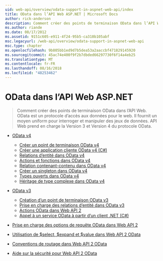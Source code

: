 ```yaml
---
uid: web-api/overview/odata-support-in-aspnet-web-api/index
title: OData dans l’API Web ASP.NET | Microsoft Docs
author: rick-anderson
description: Comment créer des points de terminaison OData dans l’API Web. OData est un protocole d’accès aux données pour le web. Il fournit un moyen uniform pour interroger et manipuler des jeux de données. Web API s...
ms.author: riande
ms.date: 08/17/2012
ms.assetid: 9151c605-e911-4f24-95b5-ca310b105abf
msc.legacyurl: /web-api/overview/odata-support-in-aspnet-web-api
msc.type: chapter
ms.openlocfilehash: 9b805bb1ed9d7b5dea53a2aaccbf471829145920
ms.sourcegitcommit: 45ac74e400f9f2b7dbded66297730f6f14a4eb25
ms.translationtype: MT
ms.contentlocale: fr-FR
ms.lasthandoff: 08/16/2018
ms.locfileid: "48253462"
---
```

<a name="odata-in-aspnet-web-api"></a>OData dans l’API Web ASP.NET
====================
> Comment créer des points de terminaison OData dans l’API Web. OData est un protocole d’accès aux données pour le web. Il fournit un moyen uniform pour interroger et manipuler des jeux de données. API Web prend en charge la Version 3 et Version 4 du protocole OData.


- [OData v4](odata-v4/index.md)

    - [Créer un point de terminaison OData v4](odata-v4/create-an-odata-v4-endpoint.md)
    - [Créer une application cliente OData v4 (C#)](odata-v4/create-an-odata-v4-client-app.md)
    - [Relations d’entité dans OData v4](odata-v4/entity-relations-in-odata-v4.md)
    - [Actions et fonctions dans OData v4](odata-v4/odata-actions-and-functions.md)
    - [Relation contenant-contenu dans OData v4](odata-v4/odata-containment-in-web-api-22.md)
    - [Créer un singleton dans OData v4](odata-v4/using-a-singleton-in-an-odata-endpoint-in-web-api-22.md)
    - [Types ouverts dans OData v4](odata-v4/use-open-types-in-odata-v4.md)
    - [Héritage de type complexe dans OData v4](odata-v4/complex-type-inheritance-in-odata-v4.md)
- [OData v3](odata-v3/index.md)

    - [Création d’un point de terminaison OData v3](odata-v3/creating-an-odata-endpoint.md)
    - [Prise en charge des relations d’entité dans OData v3](odata-v3/working-with-entity-relations.md)
    - [Actions OData dans Web API 2](odata-v3/odata-actions.md)
    - [Appel à un service OData à partir d’un client .NET (C#)](odata-v3/calling-an-odata-service-from-a-net-client.md)
- [Prise en charge des options de requête OData dans Web API 2](supporting-odata-query-options.md)
- [Utilisation de $select, $expand et $value dans Web API 2 OData](using-select-expand-and-value.md)
- [Conventions de routage dans Web API 2 OData](odata-routing-conventions.md)
- [Aide sur la sécurité pour Web API 2 OData](odata-security-guidance.md)
